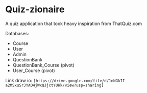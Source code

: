 # Quiz-zionaire
A quiz application that took heavy inspiration from ThatQuiz.com

Databases:
- Course
- User
- Admin
- QuestionBank
- QuestionBank_Course (pivot)
- User_Course (pivot)

Link draw io:
`[https://drive.google.com/file/d/1nNGkII-a2MSxuSrJYAO4jWxQJjctYUHk/view?usp=sharing]` 
